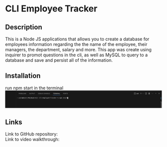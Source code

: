 # CLI Employee Tracker

## Description
This is a Node JS applications that allows you to create a database for employees information regarding the the name of the employee, their managers, the department, salary and more. This app was create using inquirer to promot questions in the cli, as well as MySQL to query to a database and save and persist all of the information.

## Installation
run npm start in the terminal
![alt text](./assets/img/installation.png)

## Links
Link to GitHub repository:   
Link to video walkthrough: 